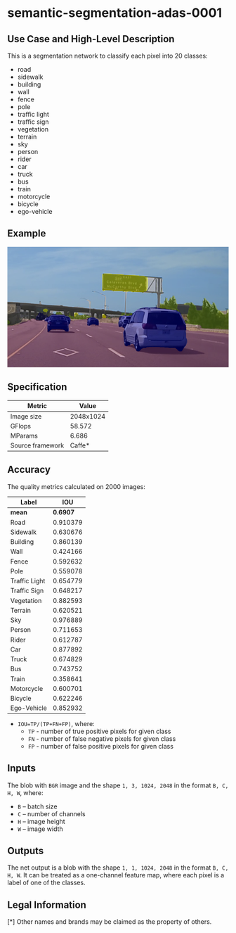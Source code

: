 # semantic-segmentation-adas-0001

## Use Case and High-Level Description

This is a segmentation network to classify each pixel into 20 classes:
- road
- sidewalk
- building
- wall
- fence
- pole
- traffic light
- traffic sign
- vegetation
- terrain
- sky
- person
- rider
- car
- truck
- bus
- train
- motorcycle
- bicycle
- ego-vehicle

## Example

![](./description/semantic-segmentation-adas-0001.png)

## Specification

| Metric          | Value     |
|---------------- |---------- |
| Image size      | 2048x1024 |
| GFlops          | 58.572    |
| MParams         | 6.686     |
| Source framework| Caffe\*   |

## Accuracy

The quality metrics calculated on 2000 images:

| Label         | IOU         |
|---------------|-------------|
| **mean**      |  **0.6907** |
| Road          |    0.910379 |
| Sidewalk      |    0.630676 |
| Building      |    0.860139 |
| Wall          |    0.424166 |
| Fence         |    0.592632 |
| Pole          |    0.559078 |
| Traffic Light |    0.654779 |
| Traffic Sign  |    0.648217 |
| Vegetation    |    0.882593 |
| Terrain       |    0.620521 |
| Sky           |    0.976889 |
| Person        |    0.711653 |
| Rider         |    0.612787 |
| Car           |    0.877892 |
| Truck         |    0.674829 |
| Bus           |    0.743752 |
| Train         |    0.358641 |
| Motorcycle    |    0.600701 |
| Bicycle       |    0.622246 |
| Ego-Vehicle   |    0.852932 |

- `IOU=TP/(TP+FN+FP)`, where:
  - `TP` - number of true positive pixels for given class
  - `FN` - number of false negative pixels for given class
  - `FP` - number of false positive pixels for given class

## Inputs

The blob with `BGR` image and the shape `1, 3, 1024, 2048` in the format `B, C, H, W`, where:

- `B` – batch size
- `C` – number of channels
- `H` – image height
- `W` – image width

## Outputs

The net output is a blob with the shape `1, 1, 1024, 2048` in the format `B, C, H, W`. It can be treated as a
one-channel feature map, where each pixel is a label of one of the classes.

## Legal Information
[*] Other names and brands may be claimed as the property of others.
